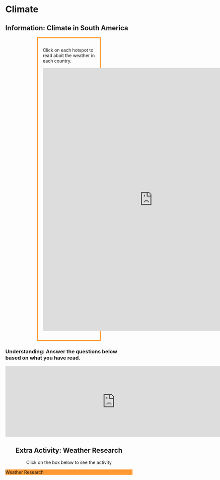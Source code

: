 <html>


<h1> Climate </h1>  
<head>
<style>
.center {
  margin: auto;
  width: 50%;
  border: 3px solid #ff9933;
  padding: 15px;
}
</style>
</head>
<body>

<h2>Information: Climate in South America</h2>


<div class="center">
 <p> Click on each hotspot to read aboit the weather in each country. </p>
    <p><iframe src="https://h5p.org/h5p/embed/1237910" width="696" height="834" frameborder="0" allowfullscreen="allowfullscreen" allow="geolocation *; microphone *; camera *; midi *; encrypted-media *" title="Image Hotspots"></iframe><script src="https://h5p.org/sites/all/modules/h5p/library/js/h5p-resizer.js" charset="UTF-8"></script></p>
 </div>
 
<h3> Understanding: Answer the questions below based on what you have read.</h3>

<iframe src="https://h5p.org/h5p/embed/1237913" width="696" height="225" frameborder="0" allowfullscreen="allowfullscreen" allow="geolocation *; microphone *; camera *; midi *; encrypted-media *" title="Example Content - Single Choice Set"></iframe><script src="https://h5p.org/sites/all/modules/h5p/library/js/h5p-resizer.js" charset="UTF-8"></script>
 <head>
<meta name="viewport" content="width=device-width, initial-scale=1">
<style>
* {
  box-sizing: border-box;
}

body {
  margin: 0;
  font-family: Arial, Helvetica, sans-serif;
}


.column {
  float: left;
  width: 100%;
  padding: 50px;
  text-align: center;
  font-size: 25px;
  cursor: pointer;
  color: white;
}

.containerTab {
  padding: 20px;
  color: white;
}

/* Clear floats after the columns */
.row:after {
  content: "";
  display: table;
  clear: both;
}

/* Closable button inside the container tab */
.closebtn {
  float: right;
  color: white;
  font-size: 35px;
  cursor: pointer;
}
</style>
</head>
<body>

<div style="text-align:center">
  <h2>Extra Activity: Weather Research</h2>
  <p>Click on the box below to see the activity</p>
</div>

<!-- Three columns -->
<div class="row">
  <div class="column" onclick="openTab('b1');" style="background:#ff9933;">
Weather Research
  </div>
 
</div>

<!-- Full-width columns: (hidden by default) -->
<div id="b1" class="containerTab" style="display:none;background:#ffcc00">
  <span onclick="this.parentElement.style.display='none'" class="closebtn">&times;</span>
  <h2>Search the five South American Countries and compare the current weather in each country.</h2>
  <p><a class="weatherwidget-io" href="https://forecast7.com/en/40d71n74d01/new-york/" data-label_1="Paraguay" data-label_2="WEATHER" data-theme="original" >Paraguay WEATHER</a>
<script>
!function(d,s,id){var js,fjs=d.getElementsByTagName(s)[0];if(!d.getElementById(id)){js=d.createElement(s);js.id=id;js.src='https://weatherwidget.io/js/widget.min.js';fjs.parentNode.insertBefore(js,fjs);}}(document,'script','weatherwidget-io-js');
</script></p>
</div>



<script>
function openTab(tabName) {
  var i, x;
  x = document.getElementsByClassName("containerTab");
  for (i = 0; i < x.length; i++) {
    x[i].style.display = "none";
  }
  document.getElementById(tabName).style.display = "block";
}
</script>

</body>
</html> 


